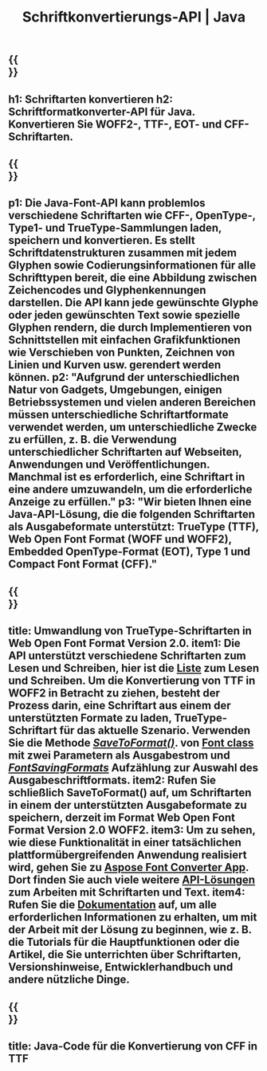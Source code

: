 ﻿---
translation: true
template: /_templates/conversion-java.md
title: Schriftkonvertierungs-API | Java
url: /java/conversion/
description: Konvertierungsfunktion für Java-Schriftartendateien. Konvertieren Sie verschiedene Schriftarten wie CFF, EOT, WOFF, TTF und Type 1 mit ein paar Zeilen Java-Code.
keywords: Java-Schriftarten konvertieren, Java-Schriftkonvertierung, Java-Schriftumwandlung
family: font
platformtag: java
feature: conversion
---

{{<section banner>}}
---
h1: Schriftarten konvertieren
h2: Schriftformatkonverter-API für Java. Konvertieren Sie WOFF2-, TTF-, EOT- und CFF-Schriftarten.
---

{{<section overview>}}
---
p1: Die Java-Font-API kann problemlos verschiedene Schriftarten wie CFF-, OpenType-, Type1- und TrueType-Sammlungen laden, speichern und konvertieren. Es stellt Schriftdatenstrukturen zusammen mit jedem Glyphen sowie Codierungsinformationen für alle Schrifttypen bereit, die eine Abbildung zwischen Zeichencodes und Glyphenkennungen darstellen. Die API kann jede gewünschte Glyphe oder jeden gewünschten Text sowie spezielle Glyphen rendern, die durch Implementieren von Schnittstellen mit einfachen Grafikfunktionen wie Verschieben von Punkten, Zeichnen von Linien und Kurven usw. gerendert werden können.
p2: "Aufgrund der unterschiedlichen Natur von Gadgets, Umgebungen, einigen Betriebssystemen und vielen anderen Bereichen müssen unterschiedliche Schriftartformate verwendet werden, um unterschiedliche Zwecke zu erfüllen, z. B. die Verwendung unterschiedlicher Schriftarten auf Webseiten, Anwendungen und Veröffentlichungen. Manchmal ist es erforderlich, eine Schriftart in eine andere umzuwandeln, um die erforderliche Anzeige zu erfüllen."
p3: "Wir bieten Ihnen eine Java-API-Lösung, die die folgenden Schriftarten als Ausgabeformate unterstützt: TrueType (TTF), Web Open Font Format (WOFF und WOFF2), Embedded OpenType-Format (EOT), Type 1 und Compact Font Format (CFF)."
---

{{<section feature1>}}
---
title: Umwandlung von TrueType-Schriftarten in Web Open Font Format Version 2.0.
item1: Die API unterstützt verschiedene Schriftarten zum Lesen und Schreiben, hier ist die [Liste](https://docs.aspose.com/font/java/convert/#formats-supported-for-reading-andor-writing) zum Lesen und Schreiben. Um die Konvertierung von TTF in WOFF2 in Betracht zu ziehen, besteht der Prozess darin, eine Schriftart aus einem der unterstützten Formate zu laden, TrueType-Schriftart für das aktuelle Szenario. Verwenden Sie die Methode [*SaveToFormat()*](https://reference.aspose.com/font/java/com.aspose.font/Font#saveToFormat-java.io.OutputStream-com.aspose.font.FontSavingFormats-). von [Font class](https://reference.aspose.com/font/java/com.aspose.font/Font#save-java.lang.String-) mit zwei Parametern als Ausgabestrom und [*FontSavingFormats*](https://reference.aspose.com/font/java/com.aspose.font/FontSavingFormats) Aufzählung zur Auswahl des Ausgabeschriftformats.
item2: Rufen Sie schließlich SaveToFormat() auf, um Schriftarten in einem der unterstützten Ausgabeformate zu speichern, derzeit im Format Web Open Font Format Version 2.0 WOFF2.
item3: Um zu sehen, wie diese Funktionalität in einer tatsächlichen plattformübergreifenden Anwendung realisiert wird, gehen Sie zu [Aspose Font Converter App](https://products.aspose.app/font/conversion). Dort finden Sie auch viele weitere [API-Lösungen](https://products.aspose.app/font/applications) zum Arbeiten mit Schriftarten und Text.
item4: Rufen Sie die [Dokumentation](https://docs.aspose.com/font/net/) auf, um alle erforderlichen Informationen zu erhalten, um mit der Arbeit mit der Lösung zu beginnen, wie z. B. die Tutorials für die Hauptfunktionen oder die Artikel, die Sie unterrichten über Schriftarten, Versionshinweise, Entwicklerhandbuch und andere nützliche Dinge.
---

{{<section codeexample>}}
---
title: Java-Code für die Konvertierung von CFF in TTF
---
